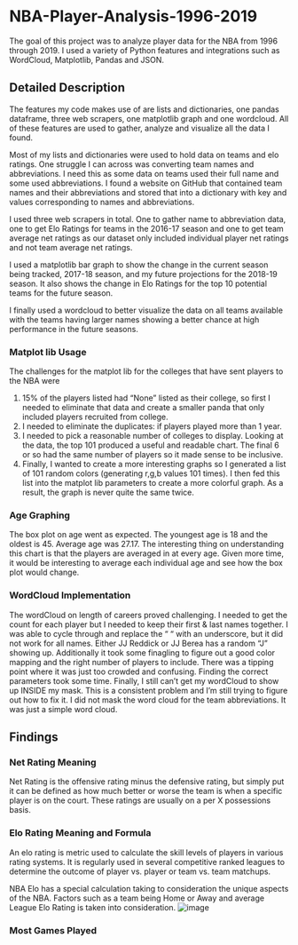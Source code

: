 # NBA-Player-Analysis-1996-2019
The goal of this project was to analyze player data for the NBA from 1996 through 2019. I used a variety of Python features and integrations such as WordCloud, Matplotlib, Pandas and JSON.

## Detailed Description
The features my code makes use of are lists and dictionaries, one pandas dataframe, three web scrapers, one matplotlib graph and one wordcloud. All of these features are used to gather, analyze and visualize all the data I found. 

Most of my lists and dictionaries were used to hold data on teams and elo ratings. One struggle I can across was converting team names and abbreviations. I need this as some data on teams used their full name and some used abbreviations. I found a website on GitHub that contained team names and their abbreviations and stored that into a dictionary with key and values corresponding to names and abbreviations. 

I used three web scrapers in total. One to gather name to abbreviation data, one to get Elo Ratings for teams in the 2016-17 season and one to get team average net ratings as our dataset only included individual player net ratings and not team average net ratings.

I used a matplotlib bar graph to show the change in the current season being tracked, 2017-18 season, and my future projections for the 2018-19 season. It also shows the change in Elo Ratings for the top 10 potential teams for the future season.

I finally used a wordcloud to better visualize the data on all teams available with the teams having larger names showing a better chance at high performance in the future seasons.

### Matplot lib Usage
The challenges for the matplot lib for the colleges that have sent players to the NBA were 
1) 15% of the players listed had “None” listed as their college, so first I needed to eliminate that data and create a smaller panda that only included players recruited from college. 
2)  I needed to eliminate the duplicates: if players played more than 1 year.  
3)  I needed to pick a reasonable number of colleges to display.  Looking at the data, the top 101 produced a useful and readable chart.  The final 6 or so had the same number of players so it made sense to be inclusive. 
4)  Finally, I wanted to create a more interesting graphs so I generated a list of 101 random colors (generating r,g,b values 101 times).  I then fed this list into the matplot lib parameters to create a more colorful graph.  As a result, the graph is never quite the same twice.

### Age Graphing
The box plot on age went as expected. The youngest age is 18 and the oldest is 45.  Average age was 27.17.  The interesting thing on understanding this chart is that the players are averaged in at every age.  Given more time, it would be interesting to average each individual age and see how the box plot would change. 

### WordCloud Implementation
The wordCloud on length of careers proved challenging.  I needed to get the count for each player but I needed to keep their first & last names together.  I was able to cycle through and replace the “ “ with an underscore, but it did not work for all names.  Either JJ Reddick or JJ Berea has a random “J” showing up.  Additionally it took some finagling to figure out a good color mapping and the right number of players to include.  There was a tipping point where it was just too crowded and confusing.  Finding the correct parameters took some time.  Finally, I still can’t get my wordCloud to show up INSIDE my mask.  This is a consistent problem and I’m still trying to figure out how to fix it.  I did not mask the word cloud for the team abbreviations.  It was just a simple word cloud.

## Findings

### Net Rating Meaning
Net Rating is the offensive rating minus the defensive rating, but simply put it can be defined as how much better or worse the team is when a specific player is on the court. These ratings are usually on a per X possessions basis.

### Elo Rating Meaning and Formula
An elo rating is metric used to calculate the skill levels of players in various rating systems. It is regularly used in several competitive ranked leagues to determine the outcome of player vs. player or team vs. team matchups.

NBA Elo has a special calculation taking to consideration the unique aspects of the NBA. Factors such as a team being Home or Away and average League Elo Rating is taken into consideration.
![image](https://user-images.githubusercontent.com/101474440/218356966-c595a96f-fd28-4d32-9e24-40d554a09365.png)

### Most Games Played
